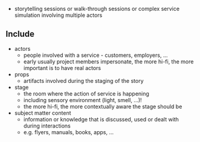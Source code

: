 - storytelling sessions or walk-through sessions or complex service simulation involving multiple actors
## Include
- actors
	- people involved with a service - customers, employers, ...
	- early usually project members impersonate, the more hi-fi, the more important is to have real actors
- props
	- artifacts involved during the staging of the story
- stage
	- the room where the action of service is happening
	- including sensory environment (light, smell, ...)!
	- the more hi-fi, the more contextually aware the stage should be
- subject matter content
	- information or knowledge that is discussed, used or dealt with during interactions
	- e.g. flyers, manuals, books, apps, ...